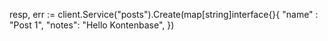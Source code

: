resp, err := client.Service("posts").Create(map[string]interface{}{
  "name" : "Post 1",
  "notes": "Hello Kontenbase",
})